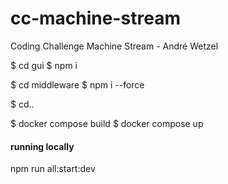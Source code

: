 # cc-machine-stream
Coding Challenge Machine Stream - André Wetzel


$ cd gui
$ npm i

$ cd middleware
$ npm i --force

$ cd..

$ docker compose build
$ docker compose up

#### running locally

npm run all:start:dev
